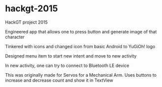 # hackgt-2015
HackGT project 2015

Engineered app that allows one to press button and generate image of that character

Tinkered with icons and changed icon from basic Android to YuGiOh! logo

Designed menu item to start new intent and move to new activity

In new activity, one can try to connect to Bluetooth LE device

This was originally made for Servos for a Mechanical Arm. Uses buttons to increase and decrease count and show it in TextView
